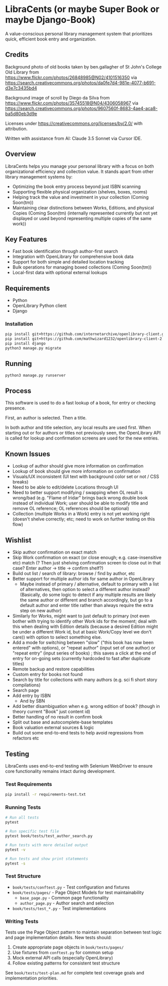 # LibraCents (or maybe Super Book or maybe Django-Book)
A value-conscious personal library management system that prioritizes quick, efficient book entry and organization.

## Credits

Background photo of old books taken by ben.gallagher of St John's College Old Library from https://www.flickr.com/photos/26848985@N02/4101516350 via https://search.creativecommons.org/photos/da0fe7d4-981e-4077-b691-d3e7c3435bd4

Background image of scroll by Diego da Silva from https://www.flickr.com/photos/35745518@N04/4306058967 via https://search.creativecommons.org/photos/9607560f-8683-4ae4-aca8-ba5d80eb3d9e

Licenses under https://creativecommons.org/licenses/by/2.0/ with attribution.

Written with assistance from AI: Claude 3.5 Sonnet via Cursor IDE.

## Overview
LibraCents helps you manage your personal library with a focus on both organizational efficiency and collection value. It stands apart from other library management systems by:

- Optimizing the book entry process beyond just ISBN scanning
- Supporting flexible physical organization (shelves, boxes, rooms)
- Helping track the value and investment in your collection (Coming Soon(tm))
- Maintaining clear distinctions between Works, Editions, and physical Copies (Coming Soon(tm) (internally represented currently but not yet displayed or used beyond representing multiple copies of the same work))

## Key Features
- Fast book identification through author-first search
- Integration with OpenLibrary for comprehensive book data
- Support for both simple and detailed location tracking
- Bulk operations for managing boxed collections (Coming Soon(tm))
- Local-first data with optional external lookups

## Requirements
- Python
- OpenLibrary Python client
- Django

### Installation
```bash
pip install git+https://github.com/internetarchive/openlibrary-client.git
pip install git+https://github.com/mathwizard1232/openlibrary-client-2.git
pip install django
python3 manage.py migrate
```

## Running
```bash
python3 manage.py runserver
```

## Process
This software is used to do a fast lookup of a book, for entry or checking presence.

First, an author is selected. Then a title.

In both author and title selection, any local results are used first. When starting out or for authors or titles
not previously seen, the OpenLibrary API is called for lookup and confirmation screens are used for the new entries.

## Known Issues
* Lookup of author should give more information on confirmation
* Lookup of book should give more information on confirmation
* Visuals/UX inconsistent (UI text with background color set or not / CSS breaks)
* Need to be able to edit/delete Locations through UI
* Need to better support modifying / swapping when OL result is wrong/bad (e.g. "Flame of Iridar" brings back wrong double book instead of individual Work; user should be able to modify title and remove OL reference; OL references should be optional)
* Collection (multiple Works in a Work) entry is not yet working right (doesn't shelve correctly; etc; need to work on further testing on this flow)

## Wishlist
* Skip author confirmation on exact match
* Skip Work confirmation on exact (or close enough; e.g. case-insensitive etc) match (? Then just shelving confirmation screen to close out in that case? Enter author -> title -> confirm shelf?)
* Build out list / search of library: browse / find by author, etc
* Better support for multiple author ids for same author in OpenLibrary
  * Maybe instead of primary / alternative, default to primary with a list of alternatives, then option to select a different author instead? (Basically, do some logic to detect if any multiple results are likely the same author or different and branch accordingly, but go to a default author and enter title rather than always require the extra step on new author)
* Similarly for Works, might want to just default to primary (not even bother with trying to identify other Work ids for the moment; deal with this when dealing with Edition details (because a desired Edition might be under a different Work id, but at basic Work/Copy level we don't care)) with option to select something else.
* Add a mode for switching between "slow" ("this book has now been entered" with options), or "repeat author" (input set of one author) or "repeat entry" (input series of books) ; this saves a click at the end of entry for on-going sets (currently hardcoded to fast after duplicate titles)
* Remote backup and restore capabilities
* Custom entry for books not found
* Search by title for collections with many authors (e.g. sci fi short story compilations)
* Search page
* Add entry by ISBN
  * And by SBN
* Add better disambiguation when e.g. wrong edition of book? (though in theory current "Book" just content id)
* Better handling of no result in confirm book
* Split out base and autocomplete-base templates
* Book valuation external sources & logic
* Build out some end-to-end tests to help avoid regressions from refactors etc

## Testing
LibraCents uses end-to-end testing with Selenium WebDriver to ensure core functionality remains intact during development.

### Test Requirements
```bash
pip install -r requirements-test.txt
```

### Running Tests
```bash
# Run all tests
pytest

# Run specific test file
pytest book/tests/test_author_search.py

# Run tests with more detailed output
pytest -v

# Run tests and show print statements
pytest -s
```

### Test Structure
- `book/tests/conftest.py` - Test configuration and fixtures
- `book/tests/pages/` - Page Object Models for test maintainability
  - `base_page.py` - Common page functionality
  - `author_page.py` - Author search and selection
- `book/tests/test_*.py` - Test implementations

### Writing Tests
Tests use the Page Object pattern to maintain separation between test logic and page implementation details. New tests should:
1. Create appropriate page objects in `book/tests/pages/`
2. Use fixtures from `conftest.py` for common setup
3. Mock external API calls (especially OpenLibrary)
4. Follow existing patterns for consistent test structure

See `book/tests/test-plan.md` for complete test coverage goals and implementation priorities.
